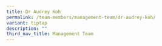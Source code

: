 ```yaml
---
title: Dr Audrey Koh
permalink: /team-members/management-team/dr-audrey-koh/
variant: tiptap
description: ""
third_nav_title: Management Team
---
```

